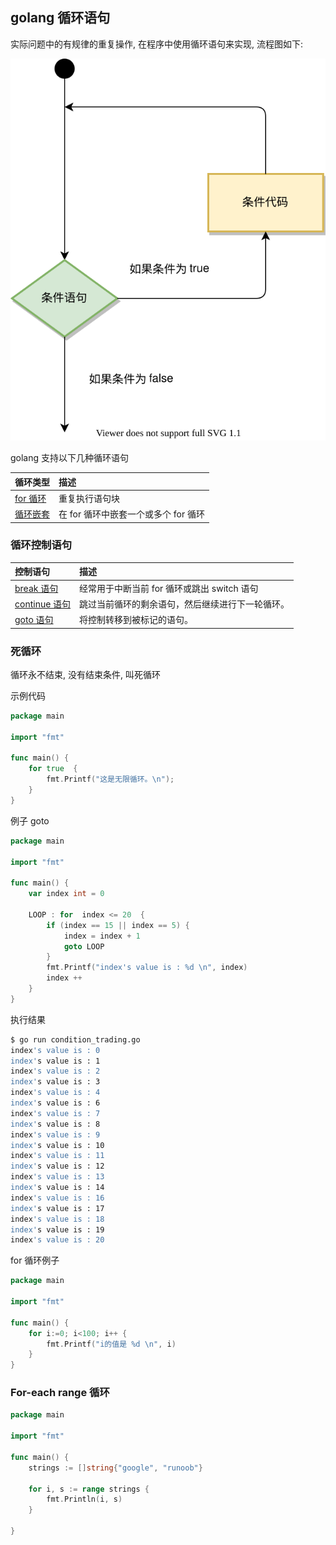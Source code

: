 ## golang 循环语句



实际问题中的有规律的重复操作, 在程序中使用循环语句来实现, 流程图如下:

![img](./08_golang%20%E5%9F%BA%E7%A1%80%E8%AF%AD%E6%B3%95%E4%B9%8B%E5%BE%AA%E7%8E%AF%E8%AF%AD%E5%8F%A5.assets/go-loops.svg)

golang 支持以下几种循环语句

| 循环类型                                                   | 描述                                 |
| :--------------------------------------------------------- | :----------------------------------- |
| [for 循环](https://www.runoob.com/go/go-for-loop.html)     | 重复执行语句块                       |
| [循环嵌套](https://www.runoob.com/go/go-nested-loops.html) | 在 for 循环中嵌套一个或多个 for 循环 |

### 循环控制语句

| 控制语句                                                     | 描述                                             |
| :----------------------------------------------------------- | :----------------------------------------------- |
| [break 语句](https://www.runoob.com/go/go-break-statement.html) | 经常用于中断当前 for 循环或跳出 switch 语句      |
| [continue 语句](https://www.runoob.com/go/go-continue-statement.html) | 跳过当前循环的剩余语句，然后继续进行下一轮循环。 |
| [goto 语句](https://www.runoob.com/go/go-goto-statement.html) | 将控制转移到被标记的语句。                       |

### 死循环

循环永不结束, 没有结束条件, 叫死循环

示例代码



```go
package main

import "fmt"

func main() {
    for true  {
        fmt.Printf("这是无限循环。\n");
    }
}
```



例子 goto

```go
package main

import "fmt"

func main() {
	var index int = 0

	LOOP : for  index <= 20  {
		if (index == 15 || index == 5) {
			index = index + 1
			goto LOOP
		} 
		fmt.Printf("index's value is : %d \n", index)
		index ++
	}
}

```

执行结果

```bash
$ go run condition_trading.go
index's value is : 0 
index's value is : 1 
index's value is : 2 
index's value is : 3 
index's value is : 4 
index's value is : 6 
index's value is : 7 
index's value is : 8 
index's value is : 9 
index's value is : 10 
index's value is : 11 
index's value is : 12 
index's value is : 13 
index's value is : 14 
index's value is : 16 
index's value is : 17 
index's value is : 18 
index's value is : 19 
index's value is : 20
```

for 循环例子

```go
package main

import "fmt"

func main() {
	for i:=0; i<100; i++ {
		fmt.Printf("i的值是 %d \n", i)
	}
}
```

### For-each range 循环

```go
package main

import "fmt"

func main() {
	strings := []string{"google", "runoob"}

	for i, s := range strings {
		fmt.Println(i, s)
	}

}
```


